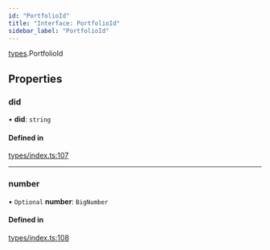 ```yaml
---
id: "PortfolioId"
title: "Interface: PortfolioId"
sidebar_label: "PortfolioId"
---
```


[types](../../../modules/Types/Types.md).PortfolioId

## Properties

### did

• **did**: `string`

#### Defined in

[types/index.ts:107](https://github.com/PolymeshAssociation/polymesh-sdk/blob/95f248df/src/types/index.ts#L107)

___

### number

• `Optional` **number**: `BigNumber`

#### Defined in

[types/index.ts:108](https://github.com/PolymeshAssociation/polymesh-sdk/blob/95f248df/src/types/index.ts#L108)

